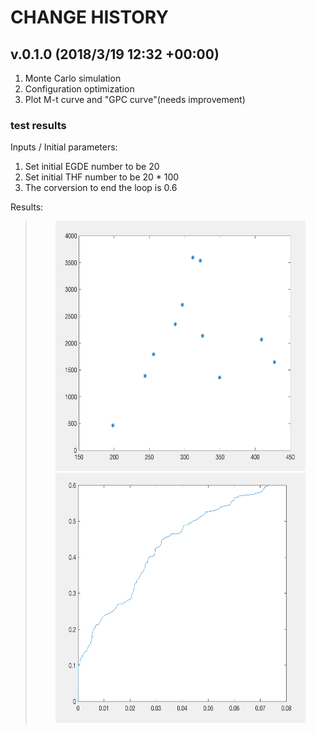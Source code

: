 # CHANGE HISTORY

## v.0.1.0 (2018/3/19 12:32 +00:00)
<ol>
<li>Monte Carlo simulation</li>
<li>Configuration optimization</li>
<li>Plot M-t curve and "GPC curve"(needs improvement)</li>
</ol>

### test results
Inputs / Initial parameters: 
<ol>
<li>Set initial EGDE number to be 20</li>
<li>Set initial THF number to be 20 * 100</li>
<li>The corversion to end the loop is 0.6</li>
</ol>

Results:
>
><div align=center><img width="400" height="400" src="https://github.com/rachelduan/MC-simulation-THF/blob/master/testExample/v0.1.0:M-V.png"/></div>
><div align=center><img width="400" height="400" src="https://github.com/rachelduan/MC-simulation-THF/blob/master/testExample/v0.1.0:M-t.png"/></div>



